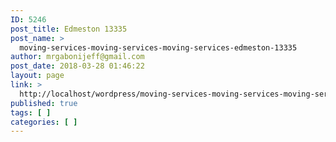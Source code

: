 ```yaml
---
ID: 5246
post_title: Edmeston 13335
post_name: >
  moving-services-moving-services-moving-services-edmeston-13335
author: mrgabonijeff@gmail.com
post_date: 2018-03-28 01:46:22
layout: page
link: >
  http://localhost/wordpress/moving-services-moving-services-moving-services-edmeston-13335/
published: true
tags: [ ]
categories: [ ]
---
```

